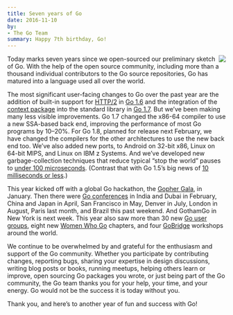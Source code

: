 ```yaml
---
title: Seven years of Go
date: 2016-11-10
by:
- The Go Team
summary: Happy 7th birthday, Go!
---
```



<img src="7years/gopherbelly300.jpg" align="right">

Today marks seven years since we open-sourced our preliminary sketch of Go.
With the help of the open source community, including more than a thousand
individual contributors to the Go source repositories,
Go has matured into a language used all over the world.

The most significant user-facing changes to Go over the past year are the
addition of built-in support for
[HTTP/2](https://www.youtube.com/watch?v=FARQMJndUn0#t=0m0s) in
[Go 1.6](/doc/go1.6) and the integration of the
[context package](/blog/context) into the standard library in [Go 1.7](/doc/go1.7).
But we’ve been making many less visible improvements.
Go 1.7 changed the x86-64 compiler to use a new SSA-based back end,
improving the performance of most Go programs by 10–20%.
For Go 1.8, planned for release next February,
we have changed the compilers for the other architectures to use the new back end too.
We’ve also added new ports, to Android on 32-bit x86, Linux on 64-bit MIPS,
and Linux on IBM z Systems.
And we’ve developed new garbage-collection techniques that reduce typical
“stop the world” pauses to [under 100 microseconds](/design/17503-eliminate-rescan).
(Contrast that with Go 1.5’s big news of [10 milliseconds or less](/blog/go15gc).)

This year kicked off with a global Go hackathon,
the [Gopher Gala](/blog/gophergala), in January.
Then there were [Go conferences](/wiki/Conferences) in India and Dubai in February,
China and Japan in April, San Francisco in May, Denver in July,
London in August, Paris last month, and Brazil this past weekend.
And GothamGo in New York is next week.
This year also saw more than 30 new [Go user groups](/wiki/GoUserGroups),
eight new [Women Who Go](http://www.womenwhogo.org/) chapters,
and four [GoBridge](https://golangbridge.org/) workshops around the world.

We continue to be overwhelmed by and grateful for
the enthusiasm and support of the Go community.
Whether you participate by contributing changes, reporting bugs,
sharing your expertise in design discussions, writing blog posts or books,
running meetups, helping others learn or improve,
open sourcing Go packages you wrote, or just being part of the Go community,
the Go team thanks you for your help, your time, and your energy.
Go would not be the success it is today without you.

Thank you, and here’s to another year of fun and success with Go!
